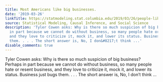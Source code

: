 ```yaml
---
title: Most Americans like big businesses.
date: '2019-03-26'
linkTitle: https://statmodeling.stat.columbia.edu/2019/03/26/people-like-big-business/
source: Statistical Modeling, Causal Inference, and Social Science
description: 'Tyler Cowen asks: Why is there so much suspicion of big business? Perhaps
  in part because we cannot do without business, so many people hate or resent business,
  and they love to criticize it, mock it, and lower its status. Business just bugs
  them. . . . The short answer is, No, I don&#8217;t think ...'
disable_comments: true
---
```

Tyler Cowen asks: Why is there so much suspicion of big business? Perhaps in part because we cannot do without business, so many people hate or resent business, and they love to criticize it, mock it, and lower its status. Business just bugs them. . . . The short answer is, No, I don&#8217;t think ...